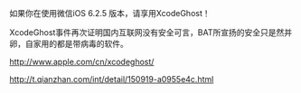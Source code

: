 如果你在使用微信iOS 6.2.5 版本，请享用XcodeGhost！

XcodeGhost事件再次证明国内互联网没有安全可言，BAT所宣扬的安全只是然并卵，自家用的都是带病毒的软件。

http://www.apple.com/cn/xcodeghost/

http://t.qianzhan.com/int/detail/150919-a0955e4c.html